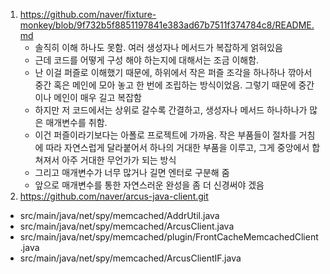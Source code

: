 1. https://github.com/naver/fixture-monkey/blob/9f732b5f8851197841e383ad67b7511f374784c8/README.md
   - 솔직히 이해 하나도 못함. 여러 생성자나 메서드가 복잡하게 얽혀있음
   - 근데 코드를 어떻게 구성 해야 하는지에 대해서는 조금 이해함.
   - 난 이걸 퍼즐로 이해했기 때문에, 하위에서 작은 퍼즐 조각을 하나하나 깎아서 중간 혹은 메인에 모아 놓고 한 번에 조립하는 방식이었음. 그렇기 때문에 중간이나 메인이 매우 길고 복잡함
   - 하지만 저 코드에서는 상위로 갈수록 간결하고, 생성자나 메서드 하나하나가 많은 매개변수를 취함.
   - 이건 퍼즐이라기보다는 아폴로 프로젝트에 가까움. 작은 부품들이 절차를 거침에 따라 자연스럽게 달라붙어서 하나의 거대한 부품을 이루고, 그게 중앙에서 합쳐져서 아주 거대한 무언가가 되는 방식
   - 그리고 매개변수가 너무 많거나 길면 엔터로 구분해 줌
   - 앞으로 매개변수를 통한 자연스러운 완성을 좀 더 신경써야 겠음
2. https://github.com/naver/arcus-java-client.git
 - src/main/java/net/spy/memcached/AddrUtil.java
 - src/main/java/net/spy/memcached/ArcusClient.java
 - src/main/java/net/spy/memcached/plugin/FrontCacheMemcachedClient.java
 - src/main/java/net/spy/memcached/ArcusClientIF.java
